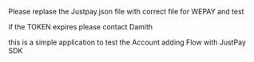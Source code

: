 Please replase the Justpay.json file with correct file for WEPAY and test 


if the TOKEN expires please contact Damith 

this is a simple application to test the Account adding Flow with JustPay SDK  
